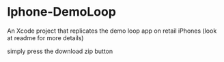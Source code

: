 # Iphone-DemoLoop
An Xcode project that replicates the demo loop app on retail iPhones (look at readme for more details)

simply press the download zip button 
